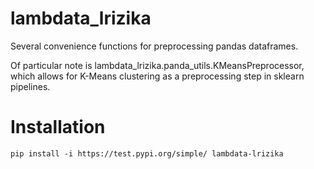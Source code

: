 # lambdata_lrizika
Several convenience functions for preprocessing pandas dataframes.

Of particular note is lambdata_lrizika.panda_utils.KMeansPreprocessor, which allows for K-Means clustering as a preprocessing step in sklearn pipelines.

# Installation
`pip install -i https://test.pypi.org/simple/ lambdata-lrizika`

